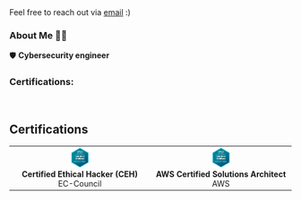 <p align="center">
<a target="_blank" href=""></a><img src="https://github.com/issambenhida/issambenhida/blob/main/images/welcome.gif?raw=true" alt="">
</p>

Feel free to reach out via <a href="mailto:issam.benhida.911@gmail.com">email</a> :)

### About Me 🧑‍💼
🛡️ **Cybersecurity engineer** 

### Certifications:

<br>

## Certifications

<table>
  <tr>
    <td align="center">
      <img src="https://github.com/issambenhida/issambenhida/blob/main/images/sap.png?raw=true" width="15%" height="15%" alt=""><br>
      <b>Certified Ethical Hacker (CEH)</b><br>
      EC-Council
    </td>
    <td align="center">
      <img src="https://github.com/issambenhida/issambenhida/blob/main/images/sap.png?raw=true" width="15%" height="15%" alt=""/><br>
      <b>AWS Certified Solutions Architect</b><br>
      AWS
    </td>
  </tr>
</table>
<!---
IssamBenhida/IssamBenhida is a ✨ special ✨ repository because its `README.md` (this file) appears on your GitHub profile.
You can click the Preview link to take a look at your changes.
--->
